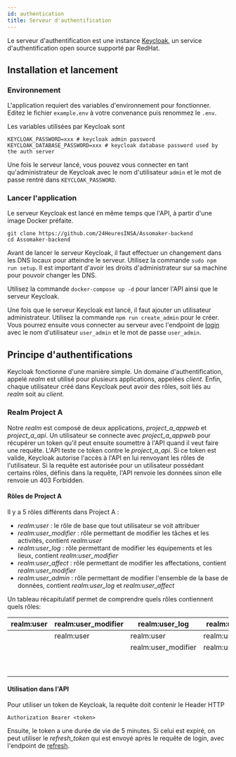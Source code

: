 ```yaml
---
id: authentication
title: Serveur d'authentification
---
```


Le serveur d'authentification est une instance [Keycloak](https://www.keycloak.org/), un service d'authentification open source supporté par RedHat.

## Installation et lancement

### Environnement

L'application requiert des variables d'environnement pour fonctionner. Editez le fichier `example.env` à votre convenance puis renommez le `.env`.

Les variables utilisées par Keycloak sont 
```
KEYCLOAK_PASSWORD=xxx # keycloak admin password
KEYCLOAK_DATABASE_PASSWORD=xxx # keycloak database password used by the auth server
```

Une fois le serveur lancé, vous pouvez vous connecter en tant qu'administrateur de Keycloak avec le nom d'utilisateur `admin` et le mot de passe rentré dans `KEYCLOAK_PASSWORD`.

### Lancer l'application

Le serveur Keycloak est lancé en même temps que l'API, à partir d'une image Docker préfaite.

```
git clone https://github.com/24HeuresINSA/Assomaker-backend
cd Assomaker-backend
```

Avant de lancer le serveur Keycloak, il faut effectuer un changement dans les DNS locaux pour atteindre le serveur. Utilisez la commande `sudo npm run setup`. Il est important d'avoir les droits d'administrateur sur sa machine pour pouvoir changer les DNS.

Utilisez la commande `docker-compose up -d` pour lancer l'API ainsi que le serveur Keycloak.

Une fois que le serveur Keycloak est lancé, il faut ajouter un utilisateur administrateur. Utilisez la commande `npm run create_admin` pour le créer. Vous pourrez ensuite vous connecter au serveur avec l'endpoint de [login](../../api/login) avec le nom d'utilisateur `user_admin` et le mot de passe `user_admin`.

## Principe d'authentifications

Keycloak fonctionne d'une manière simple. Un domaine d'authentification, appelé _realm_ est utilisé pour plusieurs applications, appelées _client_. Enfin, chaque utilisateur créé dans Keycloak peut avoir des rôles, soit liés au _realm_ soit au _client_.

### Realm Project A

Notre _realm_ est composé de deux applications, _project_a_appweb_ et _project_a_api_. Un utilisateur se connecte avec _project_a_appweb_ pour récupérer un token qu'il peut ensuite soumettre à l'API quand il veut faire une requête. L'API teste ce token contre le _project_a_api_. Si ce token est valide, Keycloak autorise l'accès à l'API en lui renvoyant les rôles de l'utilisateur. Si la requête est autorisée pour un utilisateur possédant certains rôles, définis dans la requête, l'API renvoie les données sinon elle renvoie un 403 Forbidden.

#### Rôles de Project A

Il y a 5 rôles différents dans Project A :
+ _realm:user_ : le rôle de base que tout utilisateur se voit attribuer
+ _realm:user_modifier_ : rôle permettant de modifier les tâches et les activités, contient _realm:user_
+ _realm:user_log_ : rôle permettant de modifier les équipements et les lieux, contient _realm:user_modifier_
+ _realm:user_affect_ : rôle permettant de modifier les affectations, contient _realm:user_modifier_
+ _realm:user_admin_ : rôle permettant de modifier l'ensemble de la base de données, contient _realm:user_log_ et _realm:user_affect_

Un tableau récapitulatif permet de comprendre quels rôles contiennent quels rôles:

|realm:user|realm:user_modifier|realm:user_log|realm:user_affect|realm:user_admin|
|---|---|---|---|---|
| |realm:user|realm:user|realm:user|realm:user|
| | |realm:user_modifier|realm:user_modifier|realm:user_modifier|
| | | | |realm:user_log|
| | | | |realm:user_affect|

#### Utilisation dans l'API

Pour utiliser un token de Keycloak, la requête doit contenir le Header HTTP
```http
Authorization Bearer <token>
```

Ensuite, le token a une durée de vie de 5 minutes. Si celui est expiré, on peut utiliser le _refresh_token_ qui est envoyé après le requête de login, avec l'endpoint de [refresh](../../api/refresh-token).
